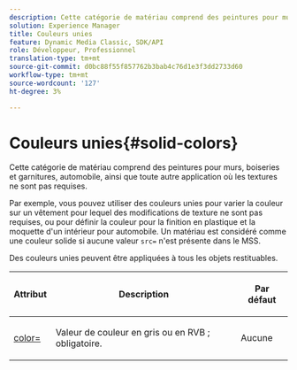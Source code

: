 ```yaml
---
description: Cette catégorie de matériau comprend des peintures pour murs, boiseries et garnitures, automobile, ainsi que toute autre application où les textures ne sont pas requises.
solution: Experience Manager
title: Couleurs unies
feature: Dynamic Media Classic, SDK/API
role: Développeur, Professionnel
translation-type: tm+mt
source-git-commit: d0bc88f55f857762b3bab4c76d1e3f3dd2733d60
workflow-type: tm+mt
source-wordcount: '127'
ht-degree: 3%

---
```



# Couleurs unies{#solid-colors}

Cette catégorie de matériau comprend des peintures pour murs, boiseries et garnitures, automobile, ainsi que toute autre application où les textures ne sont pas requises.

Par exemple, vous pouvez utiliser des couleurs unies pour varier la couleur sur un vêtement pour lequel des modifications de texture ne sont pas requises, ou pour définir la couleur pour la finition en plastique et la moquette d&#39;un intérieur pour automobile. Un matériau est considéré comme une couleur solide si aucune valeur `src=` n&#39;est présente dans le MSS.

Des couleurs unies peuvent être appliquées à tous les objets restituables.

<table id="table_9245240311A44659A74C7A5EDD7D1503"> 
 <thead> 
  <tr> 
   <th colname="col1" class="entry"> <p>Attribut </p> </th> 
   <th colname="col2" class="entry"> <p>Description </p> </th> 
   <th colname="col3" class="entry"> <p>Par défaut </p> </th> 
  </tr> 
 </thead>
 <tbody> 
  <tr> 
   <td colname="col1"> <p> <a href="../../../../../../ir-api/http-protocol/image-rendering-api-ref/c-ir-http-protocol-ref/c-ir-http-protocol-command-reference/r-ir-http-color.md#reference-ea3cba9edfe94dbab86d8f123a9ed0aa" type="reference" format="dita" scope="local"> <span class="codeph"> color=  </span> </a> </p> </td> 
   <td colname="col2"> <p> Valeur de couleur en gris ou en RVB ; obligatoire. </p> </td> 
   <td colname="col3"> <p>Aucune </p> </td> 
  </tr> 
 </tbody> 
</table>

